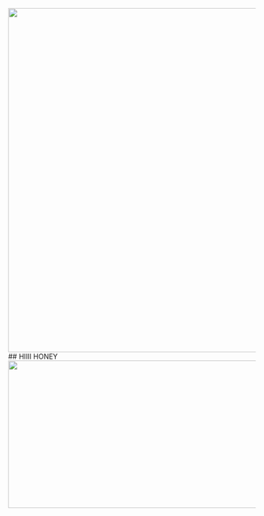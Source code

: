 <div id="header" align="center">
  <img src="https://github.com/user-attachments/assets/81480306-df86-49d7-9ec0-82b376e0d305" width="700"/>
</div>
## HIIII HONEY
<div align="center">
  <img src="https://media4.giphy.com/media/v1.Y2lkPTc5MGI3NjExc3Y0NW03aG1nbWZsMjkzM2J4aTQxandzZzUwcW82MDczaWdoOTV5eCZlcD12MV9pbnRlcm5hbF9naWZfYnlfaWQmY3Q9Zw/dvBgr7pA6FTJOMOALY/giphy.gif" width="600" height="300"/>
</div>
